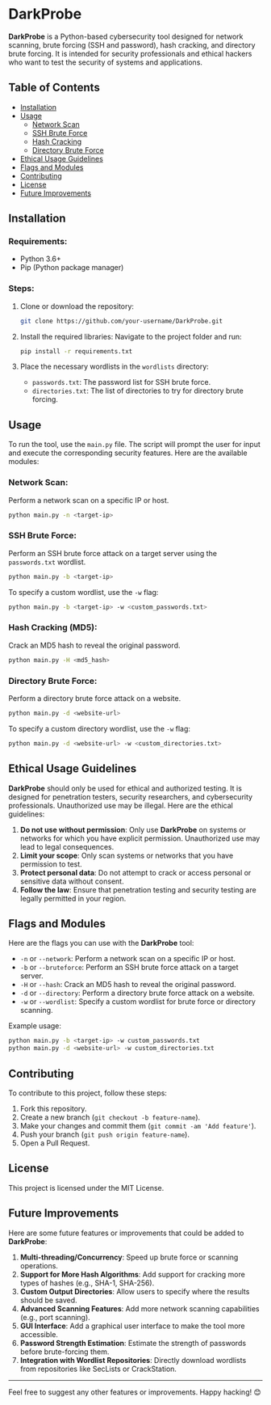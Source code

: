 
# DarkProbe

**DarkProbe** is a Python-based cybersecurity tool designed for network scanning, brute forcing (SSH and password), hash cracking, and directory brute forcing. It is intended for security professionals and ethical hackers who want to test the security of systems and applications.

## Table of Contents
- [Installation](#installation)
- [Usage](#usage)
  - [Network Scan](#network-scan)
  - [SSH Brute Force](#ssh-brute-force)
  - [Hash Cracking](#hash-cracking)
  - [Directory Brute Force](#directory-brute-force)
- [Ethical Usage Guidelines](#ethical-usage-guidelines)
- [Flags and Modules](#flags-and-modules)
- [Contributing](#contributing)
- [License](#license)
- [Future Improvements](#future-improvements)

## Installation

### Requirements:
- Python 3.6+
- Pip (Python package manager)

### Steps:

1. Clone or download the repository:
   ```bash
   git clone https://github.com/your-username/DarkProbe.git
   ```

2. Install the required libraries:
   Navigate to the project folder and run:
   ```bash
   pip install -r requirements.txt
   ```

3. Place the necessary wordlists in the `wordlists` directory:
   - `passwords.txt`: The password list for SSH brute force.
   - `directories.txt`: The list of directories to try for directory brute forcing.

## Usage

To run the tool, use the `main.py` file. The script will prompt the user for input and execute the corresponding security features. Here are the available modules:

### Network Scan:
Perform a network scan on a specific IP or host.
```bash
python main.py -n <target-ip>
```

### SSH Brute Force:
Perform an SSH brute force attack on a target server using the `passwords.txt` wordlist.
```bash
python main.py -b <target-ip>
```
To specify a custom wordlist, use the `-w` flag:
```bash
python main.py -b <target-ip> -w <custom_passwords.txt>
```

### Hash Cracking (MD5):
Crack an MD5 hash to reveal the original password.
```bash
python main.py -H <md5_hash>
```

### Directory Brute Force:
Perform a directory brute force attack on a website.
```bash
python main.py -d <website-url>
```
To specify a custom directory wordlist, use the `-w` flag:
```bash
python main.py -d <website-url> -w <custom_directories.txt>
```

## Ethical Usage Guidelines

**DarkProbe** should only be used for ethical and authorized testing. It is designed for penetration testers, security researchers, and cybersecurity professionals. Unauthorized use may be illegal. Here are the ethical guidelines:

1. **Do not use without permission**: Only use **DarkProbe** on systems or networks for which you have explicit permission. Unauthorized use may lead to legal consequences.
2. **Limit your scope**: Only scan systems or networks that you have permission to test.
3. **Protect personal data**: Do not attempt to crack or access personal or sensitive data without consent.
4. **Follow the law**: Ensure that penetration testing and security testing are legally permitted in your region.

## Flags and Modules

Here are the flags you can use with the **DarkProbe** tool:

- `-n` or `--network`: Perform a network scan on a specific IP or host.
- `-b` or `--bruteforce`: Perform an SSH brute force attack on a target server.
- `-H` or `--hash`: Crack an MD5 hash to reveal the original password.
- `-d` or `--directory`: Perform a directory brute force attack on a website.
- `-w` or `--wordlist`: Specify a custom wordlist for brute force or directory scanning.

Example usage:
```bash
python main.py -b <target-ip> -w custom_passwords.txt
python main.py -d <website-url> -w custom_directories.txt
```

## Contributing

To contribute to this project, follow these steps:

1. Fork this repository.
2. Create a new branch (`git checkout -b feature-name`).
3. Make your changes and commit them (`git commit -am 'Add feature'`).
4. Push your branch (`git push origin feature-name`).
5. Open a Pull Request.

## License

This project is licensed under the MIT License.

## Future Improvements

Here are some future features or improvements that could be added to **DarkProbe**:

1. **Multi-threading/Concurrency**: Speed up brute force or scanning operations.
2. **Support for More Hash Algorithms**: Add support for cracking more types of hashes (e.g., SHA-1, SHA-256).
3. **Custom Output Directories**: Allow users to specify where the results should be saved.
4. **Advanced Scanning Features**: Add more network scanning capabilities (e.g., port scanning).
5. **GUI Interface**: Add a graphical user interface to make the tool more accessible.
6. **Password Strength Estimation**: Estimate the strength of passwords before brute-forcing them.
7. **Integration with Wordlist Repositories**: Directly download wordlists from repositories like SecLists or CrackStation.

---

Feel free to suggest any other features or improvements. Happy hacking! 😊
